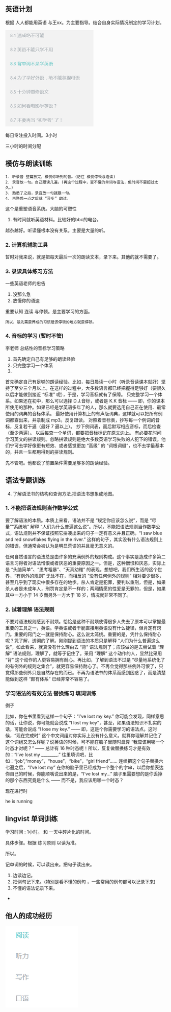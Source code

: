 ## 英语计划

根据 人人都能用英语 与王xx。为主要指导。结合自身实际情况制定的学习计划。



<img src="%E8%8B%B1%E8%AF%AD%E5%85%B7%E4%BD%93%E8%AE%A1%E5%88%92.assets/image-20220503103945065.png" alt="image-20220503103945065" style="zoom:67%;" />





每日专注投入时间。3小时

三小时的时间分配

## 模仿与朗读训练

```
1. 听录音 整篇放完，模仿你听到的音。（记住 模仿停顿与连读)
2. 录音放一句。自己跟读几遍。(再这个过程中，查不懂的单词与语法，但时间不要超过太久。)
3. 熟悉了之后，录音放一句就跟一句。
4. 再熟悉一点之后就 “异步” 朗读。
```



这个是重塑语音系统。大脑的可塑性

1. 有时间就听英语材料。比较好的bbc的电台。

越杂越好。听读懂根本没有关系。主要是大量的听。

### 2. 计算机辅助工具

暂时对我来说，就是把每天最后一次的朗读文本，录下来。其他的就不需要了。

### 3. 录读具体练习方法

一些英语老师的忠告

1. 没那么急
2. 放慢你的语速

重要认知 连读 与停顿。是主要学习的方面。

```
所以，最先需要养成的习惯是该停顿的地方就要停顿。
```





### 4. 音标的学习 (暂时不管)

李老师  总结性的音标学习策略

1. 首先确定自己有足够的朗读经验
2. 只完整学习一个体系
3. 

首先确定自己有足够的朗读经验。比如，每日晨读一小时（听录音读课本就好）坚持了至少三个月以上。在这样的过程中，大多数语言都已经把握得足够好（要很久以后才能做到接近 “标准” 呢），于是，学习音标就有了保障。 只完整学习一个体系。如果还在初中，那么可以选择 D.J.音标，或者是 K.K 音标 —— 即，你的课本所使用的那种。如果已经是学英语多年了的人，那么就要选用自己正在使用、最常使用的词典的音标体系。 最好使用计算机上的有声版词典，这样就可以把所有例词都查出来，并录制成 mp3。反复跟读。 对照着音标表，抄写每一个例词的音标，反复若干遍（最好 7 遍以上）。 抄下例词表，而后默写相应音标，而后检查（至少两遍）。 以后每查一个单词，都要把音标标记在原文边上。 有必要花时间学习英文的拼读规则。忽略拼读规则是绝大多数英语学习失败的人犯下的错误。他们宁可去学好像更有短效、或者感觉更加 “高级” 的 “词根词缀”，也不去学最基本的，并且一生都用得到的拼读规则。

先不管吧。他都说了前置条件需要足够多的朗读经验。

## 语法专题训练

4. 了解语法书的结构和查询方法.把语法书想象成地图。

### 1. 不能把语法规则当作数学公式

要了解语法的本质。本质上来看，语法并不是 “规定你应该怎么说”，而是 “尽量”“系统地” 解释  “人们为什么普遍这么说”。所以，不能把语法规则当作数学公式，语法规则并不保证按照它拼凑出来的句子一定有意义并且正确。“I saw blue  and red snowflakes flying in the river.”  这样的句子，其实没有什么语法规则上的错误，但通常会被认为是明显荒谬的并且毫无意义的。

任何自然语言的语法总是由许多的充满例外的规则构成。这个事实是造成许多第二语言习得者对语法憎恨或者厌恶的重要原因之一。但是，这种憎恨和厌恶，实际上是 “头脑简单”、“思考粗暴”、“天真幼稚” 的表现。想想吧，我们所生活的这个世界，“有例外的规则” 无处不在，而相反的 “没有任何例外的规则”  相对要少很多，甚至几乎到了现实中很多存在的地步。杀人肯定是犯罪，要判以重刑，但是，如果杀人者是未成年人，刑罚肯定是不一样的；两厢情愿的性爱是无罪的，但是，如果其中一方小于 14 岁而另外一方大于 18 岁，情况就非常不同了。

### 2. 试着理解 语法规则

不要对语法规则感到不耐烦。恰恰是这种不耐烦使得很多人失去了原本可以掌握最重要的工具之一，英语。学英语或者干脆直接用英语没有什么捷径，但肯定有窍门。重要的窍门之一就是保持耐心。这么说太笼统。重要的是，凭什么保持耐心呢？凭了解，透彻的了解。刚刚提到语法的本质只是解释 “人们为什么普遍这么说”，如此看来，就真没有什么理由去 “背” 语法规则了；应该做的是去尝试着 “理解” 语法规则，理解了，就等于记住了。采用 “理解” 这个动作的人，显然比采用 “背” 这个动作的人更容易拥有耐心。再比如，了解到语法不过是  “尽量地系统化了的有例外的规则之集合”，就更容易保持耐心了。不再会觉得那些例外可恨了，只觉得那些例外只是自然存在的而已。不再为语法书的体系而感到困惑了，而是清楚能做到这样 “颇有体系” 已经非常不容易了。

### 学习语法的有效方法 替换练习 填词训练

例子

比如，你在书里看到这样一个句子：“I've lost my key.” 你可能会发现，同样意思的话，让你说，你可能就会说成 “I lost my key”，甚至，如果语法知识不扎实的话，可能会说成 “I lose my key.” ——  即，这是个你需要学习的语法点。这时候，“现在完成时”  这个中文词组对你实际上没有什么意义。就算你理解并记住了这个词组又怎么样呢？说英语的时候，可不能在脑子里随时盘算 “我应该用哪一个时态才对呢？”  —— 总计有 16 种时态呢！所以，反复做替换练习才是有效的：“I’ve lost my ________.”  往里填词吧，比如：“job”,“money”，“house”，“bike”，“girl friend”……  连续把这个句子替换六七遍之后，“I’ve lost my”  在你的脑子里已经成为一个整个的字串，以后你想表达你自己的时候，你能顺嘴说出来的是，“I've lost my…”  脑子里需要想的是你丢掉的那个东西究竟是什么 —— 而不是，我应该用哪一个时态？



现在进行时

 he is running





## lingvist 单词训练

学习时间 : 1小时。 和 一天中碎片化的时间。



具体步骤。根据 练习原则 以读为准。



所以。

记单词的时候，可以读出来。把句子读出来。

1. 边读边记。
2. 把例句记下来。(特别是看不懂的例句 ，一些常用的例句都可以记录下来)
3. 不懂的语法记录下来。

-

## 他人的成功经历

![image-20220503101216491](%E8%8B%B1%E8%AF%AD%E5%85%B7%E4%BD%93%E8%AE%A1%E5%88%92.assets/image-20220503101216491-16515439374941.png)







